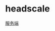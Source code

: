 # headscale

[服务端](https://github.com/183461750/doc-record/blob/main/docs/network/headscale/local/demo2/doc.md)
